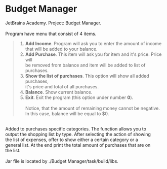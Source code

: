 # Budget Manager
JetBrains Academy. Project: Budget Manager. </br></br>
Program have menu that consist of 4 items.</br>
>1. <b>Add Income</b>. Program will ask you to enter the amount of income</br>
that will be added to your balance.</br>
>2. <b>Add Purchase</b>. This item will ask you for item and it's price. Price will </br>
be removed from balance and item will be added to list of purchases.</br>
>3. <b>Show the list of purchases</b>. This option will show all added purchases,</br> 
it's price and total of all purchases.</br>
>4. <b>Balance</b>. Show current balance.</br>
>5. <b>Exit</b>. Exit the program (this option under number <b>0</b>).</br></br>
Notice, that the amount of remaining money cannot be negative.</br>
In this case, balance will be equal to $0.</br>

</br>Added to purchases specific categories. The function allows you to</br>
output the shopping list by type. After selecting the action of showing</br>
the list of expenses, offer to show either a certain category or a</br>
general list. At the end print the total amount of purchases that are on</br>
the list.
</br></br>Jar file is located by ./Budget Manager/task/build/libs.</br></br>
